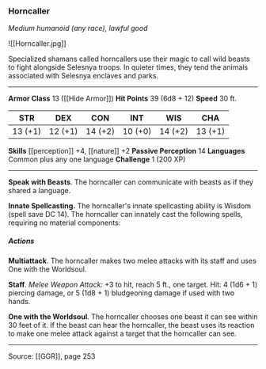 ### Horncaller
_Medium humanoid (any race), lawful good_

![[Horncaller.jpg]]

Specialized shamans called horncallers use their magic to call wild beasts to fight alongside Selesnya troops. In quieter times, they tend the animals associated with Selesnya enclaves and parks.






---

**Armor Class** 13 ([[Hide Armor]])
**Hit Points** 39 (6d8 + 12)
**Speed** 30 ft.

| STR     | DEX     | CON     | INT     | WIS     | CHA     |
|---------|---------|---------|---------|---------|---------|
| 13 (+1) | 12 (+1) | 14 (+2) | 10 (+0) | 14 (+2) | 13 (+1) |

**Skills** [[perception]] +4, [[nature]] +2
**Passive Perception** 14
**Languages** Common plus any one language
**Challenge** 1 (200 XP)

---

**Speak with Beasts**. The horncaller can communicate with beasts as if they shared a language.

**Innate Spellcasting.** The horncaller's innate spellcasting ability is Wisdom (spell save DC 14). The horncaller can innately cast the following spells, requiring no material components:

##### Actions
**Multiattack**. The horncaller makes two melee attacks with its staff and uses One with the Worldsoul.

**Staff**. _Melee Weapon Attack:_ +3 to hit, reach 5 ft., one target. Hit: 4 (1d6 + 1) piercing damage, or 5 (1d8 + 1) bludgeoning damage if used with two hands.

**One with the Worldsoul**. The horncaller chooses one beast it can see within 30 feet of it. If the beast can hear the horncaller, the beast uses its reaction to make one melee attack against a target that the horncaller can see.


---

Source: [[GGR]], page 253